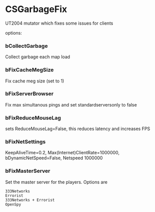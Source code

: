 # CSGarbageFix
UT2004 mutator which fixes some issues for clients

options:


### bCollectGarbage
Collect garbage each map load

### bFixCacheMegSize 
Fix cache meg size (set to 1)
	
### bFixServerBrowser
Fix max simultanous pings and set standardserversonly to false

### bFixReduceMouseLag
sets ReduceMouseLag=False, this reduces latency and increases FPS

###	bFixNetSettings
KeepAliveTime=0.2, Max(Internet)ClientRate=1000000, bDynamicNetSpeed=False, Netspeed 1000000

### bFixMasterServer
Set the master server for the players.  Options are

    333Networks
    Errorist
    333Networks + Errorist
    OpenSpy